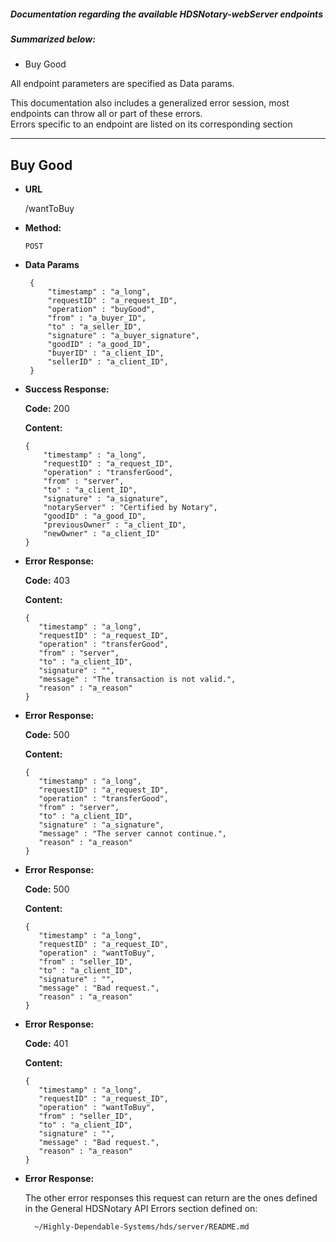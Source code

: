 ##### Documentation regarding the available HDSNotary-webServer endpoints
##### Summarized below:

* Buy Good

All endpoint parameters are specified as Data params.  

This documentation also includes a generalized error session, most endpoints can throw all or part of these errors.  
Errors specific to an endpoint are listed on its corresponding section

--------------------------------

**Buy Good**
----

* **URL**

    /wantToBuy

* **Method:**

    `POST`
    
* **Data Params**
   ```
	{
		"timestamp" : "a_long",
		"requestID" : "a_request_ID",
		"operation" : "buyGood",
		"from" : "a_buyer_ID",
		"to" : "a_seller_ID",
		"signature" : "a_buyer_signature",
		"goodID" : "a_good_ID",
		"buyerID" : "a_client_ID",
		"sellerID" : "a_client_ID",
	}
  ```
    
* **Success Response:**
 
	**Code:** 200  
	
	**Content:**
	```
    {
		"timestamp" : "a_long",
		"requestID" : "a_request_ID",
		"operation" : "transferGood",
		"from" : "server",
		"to" : "a_client_ID",
		"signature" : "a_signature",
		"notaryServer" : "Certified by Notary",
		"goodID" : "a_good_ID",
		"previousOwner" : "a_client_ID",
		"newOwner" : "a_client_ID"
    }
    ```
   
* **Error Response:**

    **Code:** 403
     
    **Content:**
     ```
    {
		"timestamp" : "a_long",
		"requestID" : "a_request_ID",
		"operation" : "transferGood",
		"from" : "server",
		"to" : "a_client_ID",
		"signature" : "",
		"message" : "The transaction is not valid.",
		"reason" : "a_reason"
    }
    ```

* **Error Response:**

    **Code:** 500
     
    **Content:**
     ```
    {
		"timestamp" : "a_long",
		"requestID" : "a_request_ID",
		"operation" : "transferGood",
		"from" : "server",
		"to" : "a_client_ID",
		"signature" : "a_signature",
		"message" : "The server cannot continue.",
		"reason" : "a_reason"
    }
    ```

* **Error Response:**

    **Code:** 500
     
    **Content:**
     ```
    {
		"timestamp" : "a_long",
		"requestID" : "a_request_ID",
		"operation" : "wantToBuy",
		"from" : "seller_ID",
		"to" : "a_client_ID",
		"signature" : "",
		"message" : "Bad request.",
		"reason" : "a_reason"
    }
    ```

* **Error Response:**

    **Code:** 401
     
    **Content:**
     ```
    {
		"timestamp" : "a_long",
		"requestID" : "a_request_ID",
		"operation" : "wantToBuy",
		"from" : "seller_ID",
		"to" : "a_client_ID",
		"signature" : "",
		"message" : "Bad request.",
		"reason" : "a_reason"
    }
    ```

* **Error Response:**

	The other error responses this request can return are the ones defined in the General HDSNotary API Errors section defined on:

		~/Highly-Dependable-Systems/hds/server/README.md

   

